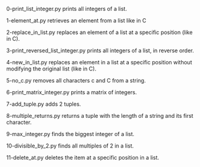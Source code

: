0-print_list_integer.py prints all integers of a list.

1-element_at.py retrieves an element from a list like in C

2-replace_in_list.py replaces an element of a list at a specific position (like in C).

3-print_reversed_list_integer.py prints all integers of a list, in reverse order.

4-new_in_list.py replaces an element in a list at a specific position without modifying the original list (like in C).

5-no_c.py removes all characters c and C from a string.

6-print_matrix_integer.py prints a matrix of integers.

7-add_tuple.py adds 2 tuples.

8-multiple_returns.py returns a tuple with the length of a string and its first character.

9-max_integer.py finds the biggest integer of a list.

10-divisible_by_2.py finds all multiples of 2 in a list. 

11-delete_at.py deletes the item at a specific position in a list.
